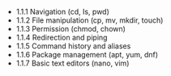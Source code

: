 

- 1.1.1 Navigation (cd, Is, pwd)
- 1.1.2 File manipulation (cp, mv, mkdir, touch)
- 1.1.3 Permission (chmod, chown)
- 1.1.4 Redirection and piping
- 1.1.5 Command history and aliases
- 1.1.6 Package management (apt, yum, dnf)
- 1.1.7 Basic text editors (nano, vim)